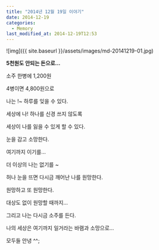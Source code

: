 ```yaml
---
title: "2014년 12월 19일 이야기"
date: 2014-12-19
categories:
  - Memory
last_modified_at: 2014-12-19T12:53
---
```


![img]({{ site.baseurl }}/assets/images/md-20141219-01.jpg)

**5천원도 안되는 돈으로...** 

소주 한병에 1,200원 

4병이면 4,800원으로 

나는 !~ 하루를 잊을 수 있다. 

세상에 나! 하나를 신경 쓰지 않도록 

세상이 나를 잃을 수 있게 할 수 있다. 

눈을 감고 소망한다. 

여기까지 이기를... 

더 이상의 나는 없기를 ~ 

허나 눈을 뜨면 다시금 깨어난 나를 원망한다. 

원망하고 또 원망한다. 

대상도 없이 원망할 때까지... 

그리고 나는 다시금 소주를 든다. 

나의 세상은 여기까지 일거라는 바램과 소망으로... 

모두들 안녕 ^^;
